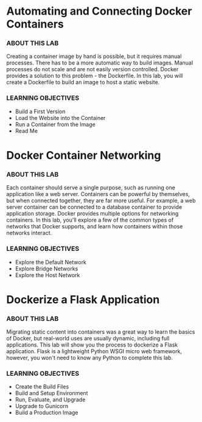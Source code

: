 # Automating and Connecting Docker Containers

### ABOUT THIS LAB
Creating a container image by hand is possible, but it requires manual processes. There has to be a more automatic way to build images. Manual processes do not scale and are not easily version controlled. Docker provides a solution to this problem - the Dockerfile. In this lab, you will create a Dockerfile to build an image to host a static website.

### LEARNING OBJECTIVES
- Build a First Version
- Load the Website into the Container
- Run a Container from the Image
- Read Me


# Docker Container Networking
### ABOUT THIS LAB
Each container should serve a single purpose, such as running one application like a web server. Containers can be powerful by themselves, but when connected together, they are far more useful. For example, a web server container can be connected to a database container to provide application storage. Docker provides multiple options for networking containers. In this lab, you'll explore a few of the common types of networks that Docker supports, and learn how containers within those networks interact.

### LEARNING OBJECTIVES
- Explore the Default Network
- Explore Bridge Networks
- Explore the Host Network

# Dockerize a Flask Application

### ABOUT THIS LAB
Migrating static content into containers was a great way to learn the basics of Docker, but real-world uses are usually dynamic, including full applications. This lab will show you the process to dockerize a Flask application. Flask is a lightweight Python WSGI micro web framework, however, you won't need to know any Python to complete this lab.

### LEARNING OBJECTIVES
- Create the Build Files
- Build and Setup Environment
- Run, Evaluate, and Upgrade
- Upgrade to Gunicorn
- Build a Production Image
